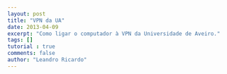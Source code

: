 ```yaml
---
layout: post
title: "VPN da UA"
date: 2013-04-09
excerpt: "Como ligar o computador à VPN da Universidade de Aveiro."
tags: []
tutorial : true
comments: false
author: "Leandro Ricardo"
---
```

